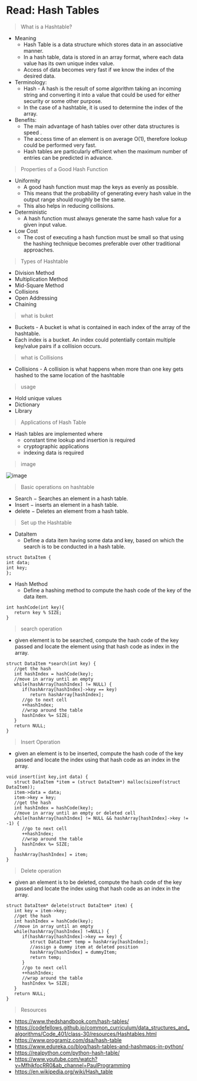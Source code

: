 # Read: Hash Tables

> What is a Hashtable?
- Meaning
  - Hash Table is a data structure which stores data in an associative manner. 
  - In a hash table, data is stored in an array format, where each data value has its own unique index value.
  - Access of data becomes very fast if we know the index of the desired data.
- Terminology:
  - Hash - A hash is the result of some algorithm taking an incoming string and converting it into a value that could be used for either security or some other purpose. 
  - In the case of a hashtable, it is used to determine the index of the array.
- Benefits: 
  - The main advantage of hash tables over other data structures is speed . 
  - The access time of an element is on average O(1), therefore lookup could be performed very fast.
  - Hash tables are particularly efficient when the maximum number of entries can be predicted in advance.


> Properties of a Good Hash Function
- Uniformity
  - A good hash function must map the keys as evenly as possible. 
  - This means that the probability of generating every hash value in the output range should roughly be the same. 
  - This also helps in reducing collisions.
- Deterministic
  - A hash function must always generate the same hash value for a given input value.
- Low Cost
  - The cost of executing a hash function must be small so that using the hashing technique becomes preferable over other traditional approaches.


> Types of Hashtable
- Division Method
- Multiplication Method
- Mid-Square Method
- Collisions
- Open Addressing
- Chaining



> what is buket
- Buckets - A bucket is what is contained in each index of the array of the hashtable. 
- Each index is a bucket. An index could potentially contain multiple key/value pairs if a collision occurs.


> what is Collisions  
- Collisions - A collision is what happens when more than one key gets hashed to the same location of the hashtable


> usage
- Hold unique values
- Dictionary
- Library


> Applications of Hash Table
- Hash tables are implemented where
  - constant time lookup and insertion is required
  - cryptographic applications
  - indexing data is required


> image 

![image](https://www.tutorialspoint.com/data_structures_algorithms/images/hash_function.jpg)



> Basic operations on hashtable
- Search − Searches an element in a hash table.
- Insert − inserts an element in a hash table.
- delete − Deletes an element from a hash table.


> Set up the Hashtable
- DataItem
  - Define a data item having some data and key, based on which the search is to be conducted in a hash table.
```
struct DataItem {
int data;
int key;
};
```

- Hash Method
  - Define a hashing method to compute the hash code of the key of the data item.
```
int hashCode(int key){
   return key % SIZE;
}
```


> search operation
- given element is to be searched, compute the hash code of the key passed and locate the element using that hash code as index in the array.
```
struct DataItem *search(int key) {
   //get the hash
   int hashIndex = hashCode(key);
   //move in array until an empty
   while(hashArray[hashIndex] != NULL) {
      if(hashArray[hashIndex]->key == key)
         return hashArray[hashIndex];
      //go to next cell
      ++hashIndex;
      //wrap around the table
      hashIndex %= SIZE;
   }
   return NULL;        
}
```

> Insert Operation
- given an element is to be inserted, compute the hash code of the key passed and locate the index using that hash code as an index in the array.
```
void insert(int key,int data) {
   struct DataItem *item = (struct DataItem*) malloc(sizeof(struct DataItem));
   item->data = data;  
   item->key = key;     
   //get the hash 
   int hashIndex = hashCode(key);
   //move in array until an empty or deleted cell
   while(hashArray[hashIndex] != NULL && hashArray[hashIndex]->key != -1) {
      //go to next cell
      ++hashIndex;
      //wrap around the table
      hashIndex %= SIZE;
   }
   hashArray[hashIndex] = item;        
}
```

> Delete operation
- given an element is to be deleted, compute the hash code of the key passed and locate the index using that hash code as an index in the array.
```
struct DataItem* delete(struct DataItem* item) {
   int key = item->key;
   //get the hash 
   int hashIndex = hashCode(key);
   //move in array until an empty 
   while(hashArray[hashIndex] !=NULL) {
      if(hashArray[hashIndex]->key == key) {
         struct DataItem* temp = hashArray[hashIndex]; 
         //assign a dummy item at deleted position
         hashArray[hashIndex] = dummyItem; 
         return temp;
      } 
      //go to next cell
      ++hashIndex;
      //wrap around the table
      hashIndex %= SIZE;
   }
   return NULL;        
}
```


> Resources
- https://www.thedshandbook.com/hash-tables/
- https://codefellows.github.io/common_curriculum/data_structures_and_algorithms/Code_401/class-30/resources/Hashtables.html
- https://www.programiz.com/dsa/hash-table
- https://www.edureka.co/blog/hash-tables-and-hashmaps-in-python/
- https://realpython.com/python-hash-table/
- https://www.youtube.com/watch?v=MfhjkfocRR0&ab_channel=PaulProgramming
- https://en.wikipedia.org/wiki/Hash_table
